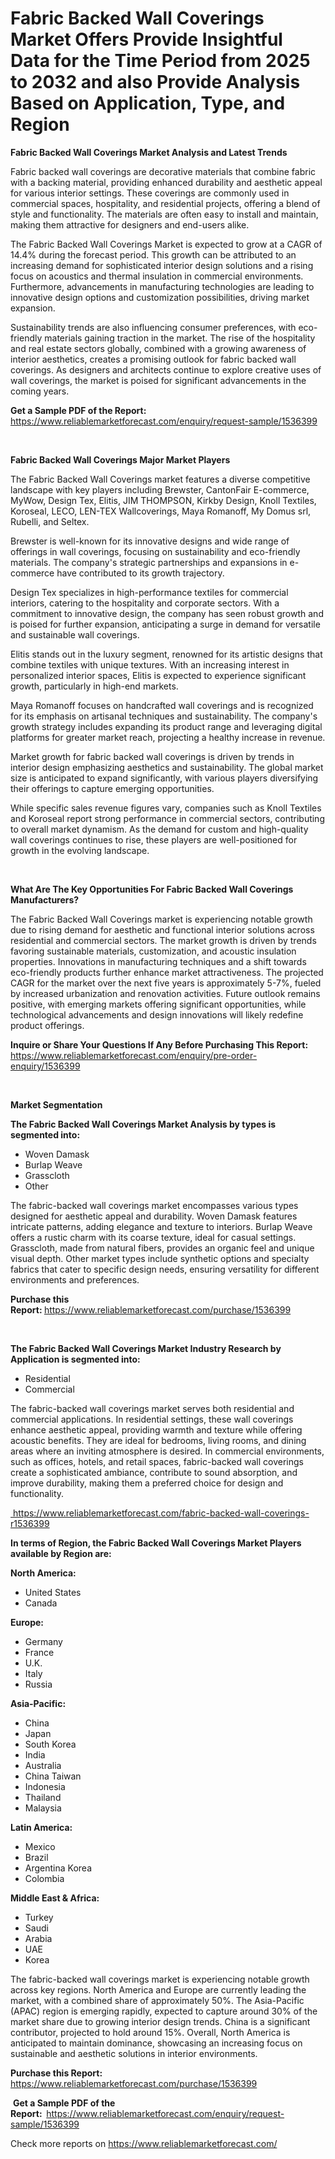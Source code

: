 <p><h1>Fabric Backed Wall Coverings Market Offers Provide Insightful Data for the Time Period from 2025 to 2032 and also Provide Analysis Based on Application, Type, and Region</h1></p><p><strong>Fabric Backed Wall Coverings Market Analysis and Latest Trends</strong></p>
<p><p>Fabric backed wall coverings are decorative materials that combine fabric with a backing material, providing enhanced durability and aesthetic appeal for various interior settings. These coverings are commonly used in commercial spaces, hospitality, and residential projects, offering a blend of style and functionality. The materials are often easy to install and maintain, making them attractive for designers and end-users alike.</p><p>The Fabric Backed Wall Coverings Market is expected to grow at a CAGR of 14.4% during the forecast period. This growth can be attributed to an increasing demand for sophisticated interior design solutions and a rising focus on acoustics and thermal insulation in commercial environments. Furthermore, advancements in manufacturing technologies are leading to innovative design options and customization possibilities, driving market expansion. </p><p>Sustainability trends are also influencing consumer preferences, with eco-friendly materials gaining traction in the market. The rise of the hospitality and real estate sectors globally, combined with a growing awareness of interior aesthetics, creates a promising outlook for fabric backed wall coverings. As designers and architects continue to explore creative uses of wall coverings, the market is poised for significant advancements in the coming years.</p></p>
<p><strong>Get a Sample PDF of the Report:&nbsp;</strong> <a href="https://www.reliablemarketforecast.com/enquiry/request-sample/1536399?utm_campaign=3310&utm_medium=2&utm_source=Github&utm_content=ia&utm_term=02042025&utm_id=fabric-backed-wall-coverings">https://www.reliablemarketforecast.com/enquiry/request-sample/1536399</a></p>
<p>&nbsp;</p>
<p><strong>Fabric Backed Wall Coverings Major Market Players</strong></p>
<p><p>The Fabric Backed Wall Coverings market features a diverse competitive landscape with key players including Brewster, CantonFair E-commerce, MyWow, Design Tex, Elitis, JIM THOMPSON, Kirkby Design, Knoll Textiles, Koroseal, LECO, LEN-TEX Wallcoverings, Maya Romanoff, My Domus srl, Rubelli, and Seltex.</p><p>Brewster is well-known for its innovative designs and wide range of offerings in wall coverings, focusing on sustainability and eco-friendly materials. The company's strategic partnerships and expansions in e-commerce have contributed to its growth trajectory.</p><p>Design Tex specializes in high-performance textiles for commercial interiors, catering to the hospitality and corporate sectors. With a commitment to innovative design, the company has seen robust growth and is poised for further expansion, anticipating a surge in demand for versatile and sustainable wall coverings.</p><p>Elitis stands out in the luxury segment, renowned for its artistic designs that combine textiles with unique textures. With an increasing interest in personalized interior spaces, Elitis is expected to experience significant growth, particularly in high-end markets.</p><p>Maya Romanoff focuses on handcrafted wall coverings and is recognized for its emphasis on artisanal techniques and sustainability. The company's growth strategy includes expanding its product range and leveraging digital platforms for greater market reach, projecting a healthy increase in revenue.</p><p>Market growth for fabric backed wall coverings is driven by trends in interior design emphasizing aesthetics and sustainability. The global market size is anticipated to expand significantly, with various players diversifying their offerings to capture emerging opportunities.</p><p>While specific sales revenue figures vary, companies such as Knoll Textiles and Koroseal report strong performance in commercial sectors, contributing to overall market dynamism. As the demand for custom and high-quality wall coverings continues to rise, these players are well-positioned for growth in the evolving landscape.</p></p>
<p>&nbsp;</p>
<p><strong>What Are The Key Opportunities For Fabric Backed Wall Coverings Manufacturers?</strong></p>
<p><p>The Fabric Backed Wall Coverings market is experiencing notable growth due to rising demand for aesthetic and functional interior solutions across residential and commercial sectors. The market growth is driven by trends favoring sustainable materials, customization, and acoustic insulation properties. Innovations in manufacturing techniques and a shift towards eco-friendly products further enhance market attractiveness. The projected CAGR for the market over the next five years is approximately 5-7%, fueled by increased urbanization and renovation activities. Future outlook remains positive, with emerging markets offering significant opportunities, while technological advancements and design innovations will likely redefine product offerings.</p></p>
<p><strong>Inquire or Share Your Questions If Any Before Purchasing This Report:</strong> <a href="https://www.reliablemarketforecast.com/enquiry/pre-order-enquiry/1536399?utm_campaign=3310&utm_medium=2&utm_source=Github&utm_content=ia&utm_term=02042025&utm_id=fabric-backed-wall-coverings">https://www.reliablemarketforecast.com/enquiry/pre-order-enquiry/1536399</a></p>
<p>&nbsp;</p>
<p><strong>Market Segmentation</strong></p>
<p><strong>The Fabric Backed Wall Coverings Market Analysis by types is segmented into:</strong></p>
<p><ul><li>Woven Damask</li><li>Burlap Weave</li><li>Grasscloth</li><li>Other</li></ul></p>
<p><p>The fabric-backed wall coverings market encompasses various types designed for aesthetic appeal and durability. Woven Damask features intricate patterns, adding elegance and texture to interiors. Burlap Weave offers a rustic charm with its coarse texture, ideal for casual settings. Grasscloth, made from natural fibers, provides an organic feel and unique visual depth. Other market types include synthetic options and specialty fabrics that cater to specific design needs, ensuring versatility for different environments and preferences.</p></p>
<p><strong>Purchase this Report:&nbsp;</strong><a href="https://www.reliablemarketforecast.com/purchase/1536399?utm_campaign=3310&utm_medium=2&utm_source=Github&utm_content=ia&utm_term=02042025&utm_id=fabric-backed-wall-coverings">https://www.reliablemarketforecast.com/purchase/1536399</a></p>
<p>&nbsp;</p>
<p><strong>The Fabric Backed Wall Coverings Market Industry Research by Application is segmented into:</strong></p>
<p><ul><li>Residential</li><li>Commercial</li></ul></p>
<p><p>The fabric-backed wall coverings market serves both residential and commercial applications. In residential settings, these wall coverings enhance aesthetic appeal, providing warmth and texture while offering acoustic benefits. They are ideal for bedrooms, living rooms, and dining areas where an inviting atmosphere is desired. In commercial environments, such as offices, hotels, and retail spaces, fabric-backed wall coverings create a sophisticated ambiance, contribute to sound absorption, and improve durability, making them a preferred choice for design and functionality.</p></p>
<p><a href="https://www.reliablemarketforecast.com/fabric-backed-wall-coverings-r1536399?utm_campaign=3310&utm_medium=2&utm_source=Github&utm_content=ia&utm_term=02042025&utm_id=fabric-backed-wall-coverings">&nbsp;https://www.reliablemarketforecast.com/fabric-backed-wall-coverings-r1536399</a></p>
<p><strong>In terms of Region, the Fabric Backed Wall Coverings Market Players available by Region are:</strong></p>
<p>
    <p> <strong> North America: </strong>
        <ul>
            <li>United States</li>
            <li>Canada</li>
        </ul>
        </p> 
    <p> <strong> Europe: </strong>
        <ul>
            <li>Germany</li>
            <li>France</li>
            <li>U.K.</li>
            <li>Italy</li>
            <li>Russia</li>
        </ul>
        </p> 
    <p> <strong> Asia-Pacific: </strong>
        <ul>
            <li>China</li>
            <li>Japan</li>
            <li>South Korea</li>
            <li>India</li>
            <li>Australia</li>
            <li>China Taiwan</li>
            <li>Indonesia</li>
            <li>Thailand</li>
            <li>Malaysia</li>
        </ul>
        </p> 
    <p> <strong> Latin America: </strong>
        <ul>
            <li>Mexico</li>
            <li>Brazil</li>
            <li>Argentina Korea</li>
            <li>Colombia</li>
        </ul>
        </p> 
    <p> <strong> Middle East & Africa: </strong>
        <ul>
            <li>Turkey</li>
            <li>Saudi</li>
            <li>Arabia</li>
            <li>UAE</li>
            <li>Korea</li>
        </ul>
    </p>
    </p>
<p><p>The fabric-backed wall coverings market is experiencing notable growth across key regions. North America and Europe are currently leading the market, with a combined share of approximately 50%. The Asia-Pacific (APAC) region is emerging rapidly, expected to capture around 30% of the market share due to growing interior design trends. China is a significant contributor, projected to hold around 15%. Overall, North America is anticipated to maintain dominance, showcasing an increasing focus on sustainable and aesthetic solutions in interior environments.</p></p>
<p><strong>Purchase this Report: </strong><a href="https://www.reliablemarketforecast.com/purchase/1536399?utm_campaign=3310&utm_medium=2&utm_source=Github&utm_content=ia&utm_term=02042025&utm_id=fabric-backed-wall-coverings">https://www.reliablemarketforecast.com/purchase/1536399</a></p>
<p>&nbsp;<strong>Get a Sample PDF of the Report:&nbsp;&nbsp;</strong><a href="https://www.reliablemarketforecast.com/enquiry/request-sample/1536399?utm_campaign=3310&utm_medium=2&utm_source=Github&utm_content=ia&utm_term=02042025&utm_id=fabric-backed-wall-coverings">https://www.reliablemarketforecast.com/enquiry/request-sample/1536399</a></p>
<p><strong></strong></p>
<p>Check more reports on <a href="https://www.reliablemarketforecast.com/?utm_campaign=3310&utm_medium=2&utm_source=Github&utm_content=ia&utm_term=02042025&utm_id=fabric-backed-wall-coverings">https://www.reliablemarketforecast.com/</a></p>